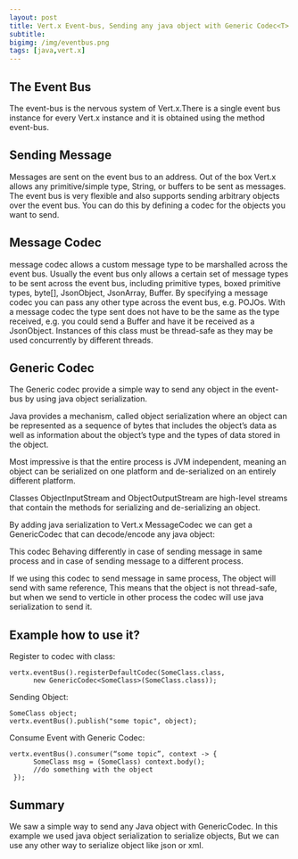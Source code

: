 ```yaml
---
layout: post
title: Vert.x Event-bus, Sending any java object with Generic Codec<T>
subtitle: 
bigimg: /img/eventbus.png
tags: [java,vert.x]
---
```


## The Event Bus
The event-bus is the nervous system of Vert.x.There is a single event bus instance for every Vert.x instance and it is obtained using the method event-bus.

## Sending Message
Messages are sent on the event bus to an address. Out of the box Vert.x allows any primitive/simple type, String, or buffers to be sent as messages.
The event bus is very flexible and also supports sending arbitrary objects over the event bus. You can do this by defining a codec for the objects you want to send.

## Message Codec
message codec allows a custom message type to be marshalled across the event bus.
Usually the event bus only allows a certain set of message types to be sent across the event bus, including primitive types, boxed primitive types, byte[], JsonObject, JsonArray, Buffer.
By specifying a message codec you can pass any other type across the event bus, e.g. POJOs.
With a message codec the type sent does not have to be the same as the type received, e.g. you could send a Buffer and have it be received as a JsonObject.
Instances of this class must be thread-safe as they may be used concurrently by different threads.

## Generic<T> Codec
The Generic codec provide a simple way to send any object in the event-bus by using java object serialization.

Java provides a mechanism, called object serialization where an object can be represented as a sequence of bytes that includes the object’s data as well as information about the object’s type and the types of data stored in the object.

Most impressive is that the entire process is JVM independent, meaning an object can be serialized on one platform and de-serialized on an entirely different platform.

Classes ObjectInputStream and ObjectOutputStream are high-level streams that contain the methods for serializing and de-serializing an object.

By adding java serialization to Vert.x MessageCodec we can get a GenericCodec that can decode/encode any java object:
<script src="https://gist.github.com/OneManCrew/f4665f4c52f26f72034b597c7909e43b.js"></script>

This codec Behaving differently in case of sending message in same process and in case of sending message to a different process.

If we using this codec to send message in same process, The object will send with same reference, This means that the object is not thread-safe, but when we send to verticle in other process the codec will use java serialization to send it.
## Example how to use it?
Register to codec with class:
```
vertx.eventBus().registerDefaultCodec(SomeClass.class,
      new GenericCodec<SomeClass>(SomeClass.class));
```

Sending Object:
```
SomeClass object;
vertx.eventBus().publish("some topic", object);
```

Consume Event with Generic Codec:
```
vertx.eventBus().consumer(“some topic”, context -> {
      SomeClass msg = (SomeClass) context.body();
      //do something with the object
 });
 ```
 ## Summary
 We saw a simple way to send any Java object with GenericCodec. In this example we used java object serialization to serialize objects, But we can use any other way to serialize object like json or xml.
